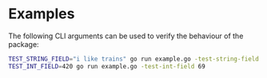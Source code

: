 # Examples

The following CLI arguments can be used to verify the behaviour of the package:

```bash
TEST_STRING_FIELD="i like trains" go run example.go -test-string-field "ananas on pizza is good" -test-int-field 69
TEST_INT_FIELD=420 go run example.go -test-int-field 69
```